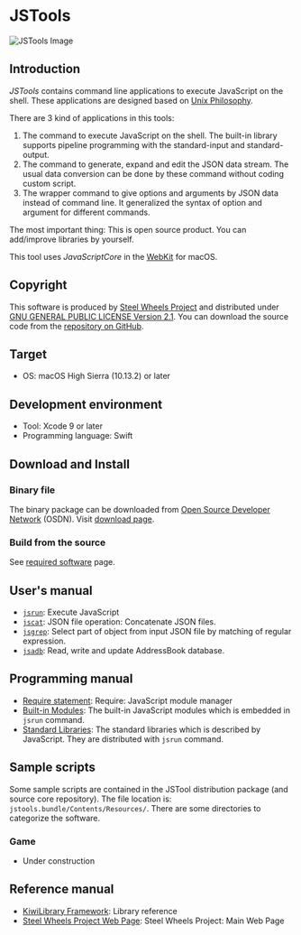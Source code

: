 # JSTools

![JSTools Image](https://github.com/steelwheels/JSTools/blob/master/Document/images/JSTools-ScreenShot-1.png)

## Introduction
*JSTools* contains command line applications to execute JavaScript on the shell.
These applications are designed based on [Unix Philosophy](https://en.wikipedia.org/wiki/Unix_philosophy).

There are 3 kind of applications in this tools:
1. The command to execute JavaScript on the shell. The built-in library supports pipeline programming with the standard-input and standard-output.
2. The command to generate, expand and edit the JSON data stream. The usual data conversion can be done by these command without coding custom script.
3. The wrapper command to give options and arguments by JSON data instead of command line.
It generalized the syntax of option and argument for different commands.


The most important thing: This is open source product. You can add/improve libraries by yourself.

This tool uses *JavaScriptCore* in the [WebKit](https://en.wikipedia.org/wiki/WebKit) for macOS.

## Copyright
This software is produced by [Steel Wheels Project](http://steelwheels.github.io) and distributed under
[GNU GENERAL PUBLIC LICENSE Version 2.1](https://www.gnu.org/licenses/old-licenses/gpl-2.0.en.html#SEC1). You can download the source code from the [repository on GitHub](https://github.com/steelwheels/JSRunner).

## Target
* OS: macOS High Sierra (10.13.2) or later

## Development environment
* Tool: Xcode 9 or later
* Programming language: Swift

## Download and Install
### Binary file
The binary package can be downloaded from [Open Source Developer Network](https://osdn.net) (OSDN). Visit [download page](https://osdn.net/projects/jstools/releases/).

### Build from the source
See [required software](https://github.com/steelwheels/JSTools/blob/master/Document/software.md) page.

## User's manual
* [`jsrun`](https://github.com/steelwheels/JSTools/blob/master/Document/jsrun-man.md): Execute JavaScript
* [`jscat`](https://github.com/steelwheels/JSTools/blob/master/Document/jscat-man.md): JSON file operation: Concatenate JSON files.
* [`jsgrep`](https://github.com/steelwheels/JSTools/blob/master/Document/jsgrep-man.md): Select part of object from input JSON file by matching of regular expression.
* [`jsadb`](https://github.com/steelwheels/JSTools/blob/master/Document/jsadb-man.md): Read, write and update AddressBook database.

## Programming manual
* [Require statement](https://github.com/steelwheels/KiwiScript/blob/master/KiwiLibrary/Document/RequireFunc.md): Require: JavaScript module manager
* [Built-in Modules](https://github.com/steelwheels/KiwiScript/blob/master/KiwiLibrary/Document/Library.md): The built-in JavaScript modules which is embedded in `jsrun` command.
* [Standard Libraries](https://github.com/steelwheels/JSTools/blob/master/Document/standard-lib.md): The standard libraries which is described by JavaScript. They are distributed with `jsrun` command.

## Sample scripts
Some sample scripts are contained in the JSTool distribution package (and source core repository).
The file location is: `jstools.bundle/Contents/Resources/`.
There are some directories to categorize the software.
### Game
* Under construction

## Reference manual
* [KiwiLibrary Framework](https://github.com/steelwheels/KiwiScript/blob/master/KiwiLibrary/README.md): Library reference
* [Steel Wheels Project Web Page](http://steelwheels.github.io): Steel Wheels Project: Main Web Page
